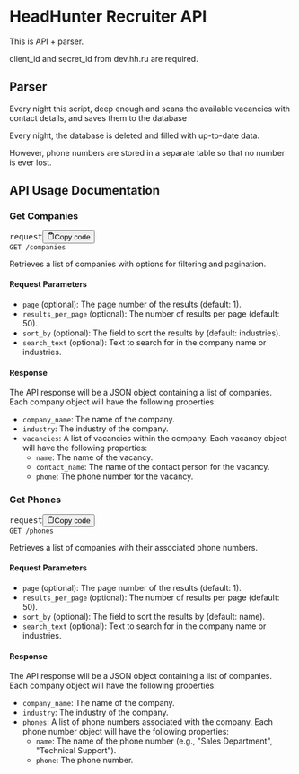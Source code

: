 # HeadHunter Recruiter API

This is API + parser.

client_id and secret_id from dev.hh.ru are required.

## Parser

Every night this script, deep enough and scans the available vacancies with contact details, and saves them to the database

Every night, the database is deleted and filled with up-to-date data.

However, phone numbers are stored in a separate table so that no number is ever lost.

## API Usage Documentation

### Get Companies

<pre><div class="bg-black rounded-md mb-4"><div class="flex items-center relative text-gray-200 bg-gray-800 px-4 py-2 text-xs font-sans justify-between rounded-t-md"><span>request</span><button class="flex ml-auto gap-2"><svg stroke="currentColor" fill="none" stroke-width="2" viewBox="0 0 24 24" stroke-linecap="round" stroke-linejoin="round" class="h-4 w-4" height="1em" width="1em" xmlns="http://www.w3.org/2000/svg"><path d="M16 4h2a2 2 0 0 1 2 2v14a2 2 0 0 1-2 2H6a2 2 0 0 1-2-2V6a2 2 0 0 1 2-2h2"></path><rect x="8" y="2" width="8" height="4" rx="1" ry="1"></rect></svg>Copy code</button></div><div class="p-4 overflow-y-auto"><code class="!whitespace-pre hljs language-bash">GET /companies
</code></div></div></pre>

Retrieves a list of companies with options for filtering and pagination.

#### Request Parameters

* `page` (optional): The page number of the results (default: 1).
* `results_per_page` (optional): The number of results per page (default: 50).
* `sort_by` (optional): The field to sort the results by (default: industries).
* `search_text` (optional): Text to search for in the company name or industries.

#### Response

The API response will be a JSON object containing a list of companies. Each company object will have the following properties:

* `company_name`: The name of the company.
* `industry`: The industry of the company.
* `vacancies`: A list of vacancies within the company. Each vacancy object will have the following properties:
  * `name`: The name of the vacancy.
  * `contact_name`: The name of the contact person for the vacancy.
  * `phone`: The phone number for the vacancy.

### Get Phones

<pre><div class="bg-black rounded-md mb-4"><div class="flex items-center relative text-gray-200 bg-gray-800 px-4 py-2 text-xs font-sans justify-between rounded-t-md"><span>request</span><button class="flex ml-auto gap-2"><svg stroke="currentColor" fill="none" stroke-width="2" viewBox="0 0 24 24" stroke-linecap="round" stroke-linejoin="round" class="h-4 w-4" height="1em" width="1em" xmlns="http://www.w3.org/2000/svg"><path d="M16 4h2a2 2 0 0 1 2 2v14a2 2 0 0 1-2 2H6a2 2 0 0 1-2-2V6a2 2 0 0 1 2-2h2"></path><rect x="8" y="2" width="8" height="4" rx="1" ry="1"></rect></svg>Copy code</button></div><div class="p-4 overflow-y-auto"><code class="!whitespace-pre hljs language-bash">GET /phones
</code></div></div></pre>

Retrieves a list of companies with their associated phone numbers.

#### Request Parameters

* `page` (optional): The page number of the results (default: 1).
* `results_per_page` (optional): The number of results per page (default: 50).
* `sort_by` (optional): The field to sort the results by (default: name).
* `search_text` (optional): Text to search for in the company name or industries.

#### Response

The API response will be a JSON object containing a list of companies. Each company object will have the following properties:

* `company_name`: The name of the company.
* `industry`: The industry of the company.
* `phones`: A list of phone numbers associated with the company. Each phone number object will have the following properties:
  * `name`: The name of the phone number (e.g., "Sales Department", "Technical Support").
  * `phone`: The phone number.
